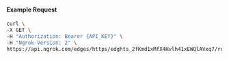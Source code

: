 <!-- Code generated for API Clients. DO NOT EDIT. -->

#### Example Request

```bash
curl \
-X GET \
-H "Authorization: Bearer {API_KEY}" \
-H "Ngrok-Version: 2" \
https://api.ngrok.com/edges/https/edghts_2fKmd1xMfX4Hvlh41xEWQlAVxq7/routes/edghtsrt_2fKmcyW6onhugKvis0K4MEcOIL2/saml
```

